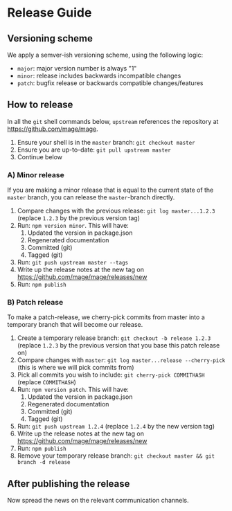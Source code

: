 # Release Guide

## Versioning scheme

We apply a semver-ish versioning scheme, using the following logic:

- `major`: major version number is always "1"
- `minor`: release includes backwards incompatible changes
- `patch`: bugfix release or backwards compatible changes/features

## How to release

In all the `git` shell commands below, `upstream` references the repository at https://github.com/mage/mage.

1. Ensure your shell is in the `master` branch: `git checkout master`
2. Ensure you are up-to-date: `git pull upstream master`
3. Continue below

### A) Minor release

If you are making a minor release that is equal to the current state of the `master` branch, you can release the `master`-branch directly.

1. Compare changes with the previous release: `git log master...1.2.3` (replace `1.2.3` by the previous version tag)
2. Run: `npm version minor`. This will have:
    1. Updated the version in package.json
    2. Regenerated documentation
    3. Committed (git)
    4. Tagged (git)
3. Run: `git push upstream master --tags`
4. Write up the release notes at the new tag on https://github.com/mage/mage/releases/new
5. Run: `npm publish`

### B) Patch release

To make a patch-release, we cherry-pick commits from master into a temporary branch that will become our release.

1. Create a temporary release branch: `git checkout -b release 1.2.3` (replace `1.2.3` by the previous version that you base this patch release on)
2. Compare changes with `master`: `git log master...release --cherry-pick` (this is where we will pick commits from)
3. Pick all commits you wish to include: `git cherry-pick COMMITHASH` (replace `COMMITHASH`)
4. Run: `npm version patch`. This will have:
    1. Updated the version in package.json
    2. Regenerated documentation
    3. Committed (git)
    4. Tagged (git)
5. Run: `git push upstream 1.2.4` (replace `1.2.4` by the new version tag)
6. Write up the release notes at the new tag on https://github.com/mage/mage/releases/new
7. Run: `npm publish`
8. Remove your temporary release branch: `git checkout master && git branch -d release`

## After publishing the release

Now spread the news on the relevant communication channels.
